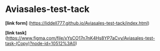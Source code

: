 # Aviasales-test-tack
**[link form]** (https://liddell777.github.io/Aviasales-test-tack/index.html)

**[link task]** (https://www.figma.com/file/xYsCO17n7nK4Hs8YP7aCvy/Aviasales-test-task-(Copy)?node-id=10512%3A0)